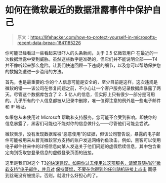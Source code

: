 # 如何在微软最近的数据泄露事件中保护自己

> 原文：<https://lifehacker.com/how-to-protect-yourself-in-microsofts-recent-data-breac-1841185226>

你可能已经看过一些看起来很吓人的头条新闻，关于 2.5 亿微软用户 在最近的一次数据泄露中受到威胁。虽然这些数字是准确的，但它们并不能说明全部——T4 并不像听起来那么危险。让我们快速回顾一下违规的细节，以及您可以帮助保护您的数据免遭进一步滥用的方法。



首先，也是最重要的:你的个人信息可能是安全的，至少目前是这样。这次违规是微软的错——该公司在修复问题之前，不小心让一个客户服务记录数据库暴露了两天。尽管这个数据库包含了 2 . 5 亿人的信息，但实际上只有很少一部分是可用的。几乎所有的个人信息都被从记录中删除，唯一值得注意的例外是一些电子邮件和 IP 地址。

如果您从未使用过 Microsoft 帮助和支持服务，您可能不会受到影响。即使你的信息暴露了，黑客们可能也不能对你的信息做什么——尽管他们可能会尝试。

微软表示，没有发现数据库被“恶意使用”的证据，但该公司警告说，暴露的电子邮件可能被用来从冒充微软官方支持的账户发送网络钓鱼攻击。例如，黑客可以使用电子邮件往来中的详细信息向某人发送关于他们问题的虚假后续信息，其中包含重定向到窃取您登录信息的虚假登录页面的链接。

这里是我们对这个 T3[的快速建议。如果你过去使用过这项服务，请留意随机的“微软支持”电子邮件，并且对](https://twocents.lifehacker.com/what-to-do-if-theres-a-data-breach-1826450129) [保持警惕，不要在你得到的任何随机链接上点击](https://lifehacker.com/the-complete-guide-to-avoiding-online-scams-for-your-l-5420356) 而感到丝毫没有被提示。否则，就没什么好担心的了。